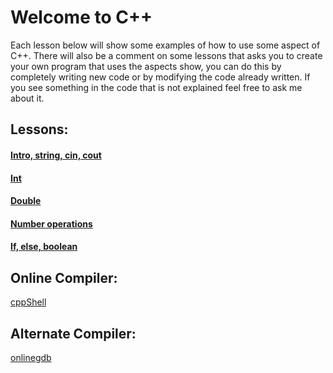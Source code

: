# Welcome to C++
  Each lesson below will show some examples of how to use some aspect of C++. There will also be a comment on some lessons that asks you to create your own program that uses the aspects show, you can do this by completely writing new code or by modifying the code already written. If you see something in the code that is not explained feel free to ask me about it.
## Lessons:
#### [Intro, string, cin, cout](http://cpp.sh/8aq46)
#### [Int](http://cpp.sh/5alrp)
#### [Double](http://cpp.sh/3dc7h)
#### [Number operations](http://cpp.sh/9oqjl)
#### [If, else, boolean](http://cpp.sh/5utn6)

## Online Compiler:
[cppShell](https://cpp.sh)
## Alternate Compiler:
[onlinegdb](https://www.onlinegdb.com/online_c++_compiler)
